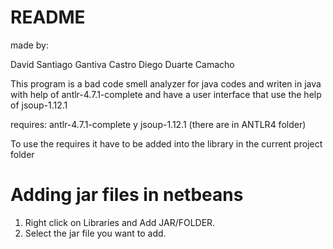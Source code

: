 # README

made by:

David Santiago Gantiva Castro
Diego Duarte Camacho

This program is a bad code smell analyzer for java codes and writen in java with help of antlr-4.7.1-complete and have a user interface that use the help of jsoup-1.12.1 

requires: antlr-4.7.1-complete y jsoup-1.12.1 (there are in ANTLR4 folder) 

To use the requires it have to be added into the library in the current project folder
# Adding jar files in netbeans

1) Right click on Libraries and Add JAR/FOLDER.
2) Select the jar file you want to add.
